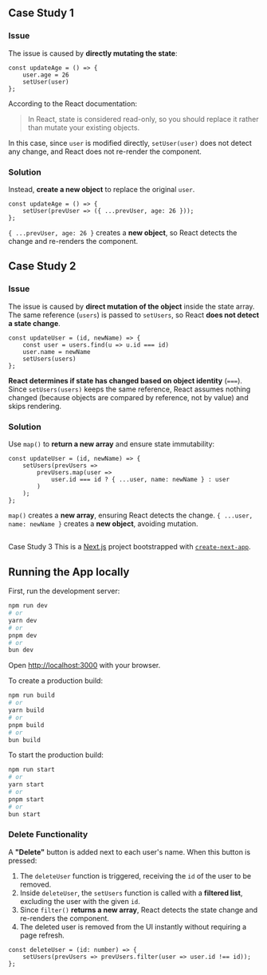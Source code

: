 ## Case Study 1
### Issue
The issue is caused by **directly mutating the state**:
```tsx
const updateAge = () => {
    user.age = 26
    setUser(user)
};
``` 
According to the React documentation: 
> In React, state is considered read-only, so you should replace it rather than mutate your existing objects. 

In this case, since `user` is modified directly, `setUser(user)` does not detect any change, and React does not re-render the component.

### Solution
Instead, **create a new object** to replace the original `user`.
```tsx
const updateAge = () => {
    setUser(prevUser => ({ ...prevUser, age: 26 }));
};
```
`{ ...prevUser, age: 26 }` creates a **new object**, so React detects the change and re-renders the component.

## Case Study 2
### Issue
The issue is caused by **direct mutation of the object** inside the state array. The same reference (`users`) is passed to `setUsers`, so React **does not detect a state change**.
```tsx
const updateUser = (id, newName) => {
    const user = users.find(u => u.id === id)
    user.name = newName
    setUsers(users)
};
```
**React determines if state has changed based on object identity** (`===`). Since `setUsers(users)` keeps the same reference, React assumes nothing changed (because objects are compared by reference, not by value) and skips rendering. 

### Solution
Use `map()` to **return a new array** and ensure state immutability:
```tsx
const updateUser = (id, newName) => {
    setUsers(prevUsers =>
        prevUsers.map(user =>
            user.id === id ? { ...user, name: newName } : user
        )
    );
};
```
`map()` creates a **new array**, ensuring React detects the change. `{ ...user, name: newName }` creates a **new object**, avoiding mutation.

##
Case Study 3
This is a [Next.js](https://nextjs.org) project bootstrapped with [`create-next-app`](https://nextjs.org/docs/app/api-reference/cli/create-next-app).

## Running the App locally

First, run the development server:

```bash
npm run dev
# or
yarn dev
# or
pnpm dev
# or
bun dev
```

Open [http://localhost:3000](http://localhost:3000) with your browser.

To create a production build:

```bash
npm run build
# or
yarn build
# or
pnpm build
# or
bun build
```

To start the production build:
```bash
npm run start
# or
yarn start
# or
pnpm start
# or
bun start
```

### Delete Functionality
A **"Delete"** button is added next to each user's name. When this button is pressed:

1. The `deleteUser` function is triggered, receiving the `id` of the user to be removed.
2. Inside `deleteUser`, the `setUsers` function is called with a **filtered list**, excluding the user with the given `id`.
3. Since `filter()` **returns a new array**, React detects the state change and re-renders the component.
4. The deleted user is removed from the UI instantly without requiring a page refresh.

```tsx
const deleteUser = (id: number) => {
    setUsers(prevUsers => prevUsers.filter(user => user.id !== id));
};
```
